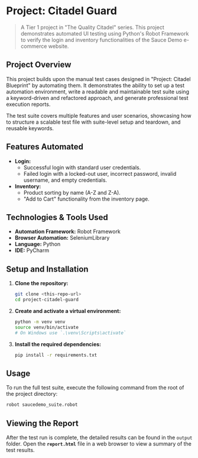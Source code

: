 # Project: Citadel Guard

> A Tier 1 project in "The Quality Citadel" series. This project demonstrates automated UI testing using Python's Robot Framework to verify the login and inventory functionalities of the Sauce Demo e-commerce website.

## Project Overview

This project builds upon the manual test cases designed in "Project: Citadel Blueprint" by automating them. It demonstrates the ability to set up a test automation environment, write a readable and maintainable test suite using a keyword-driven and refactored approach, and generate professional test execution reports.

The test suite covers multiple features and user scenarios, showcasing how to structure a scalable test file with suite-level setup and teardown, and reusable keywords.

## Features Automated
- **Login:**
  - Successful login with standard user credentials.
  - Failed login with a locked-out user, incorrect password, invalid username, and empty credentials.
- **Inventory:**
  - Product sorting by name (A-Z and Z-A).
  - "Add to Cart" functionality from the inventory page.

## Technologies & Tools Used
- **Automation Framework:** Robot Framework
- **Browser Automation:** SeleniumLibrary
- **Language:** Python
- **IDE:** PyCharm

## Setup and Installation

1. **Clone the repository:**
   ```bash
   git clone <this-repo-url>
   cd project-citadel-guard
   ```
2. **Create and activate a virtual environment:**
   ```bash
   python -m venv venv
   source venv/bin/activate 
   # On Windows use `.\venv\Scripts\activate`
   ```
3. **Install the required dependencies:**
   ```bash
   pip install -r requirements.txt
   ```

## Usage
To run the full test suite, execute the following command from the root of the project directory:
```bash
robot saucedemo_suite.robot
```

## Viewing the Report
After the test run is complete, the detailed results can be found in the `output` folder. Open the **`report.html`** file in a web browser to view a summary of the test results.